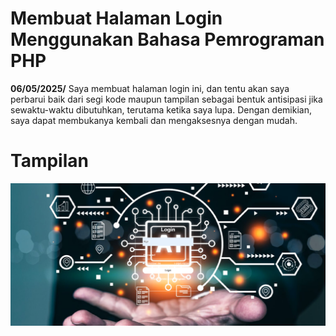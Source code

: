 # Membuat Halaman Login Menggunakan Bahasa Pemrograman PHP

**06/05/2025/** Saya membuat halaman login ini, dan tentu akan saya perbarui baik dari segi kode maupun tampilan sebagai bentuk antisipasi jika sewaktu-waktu dibutuhkan, terutama ketika saya lupa. Dengan demikian, saya dapat membukanya kembali dan mengaksesnya dengan mudah.

# Tampilan

![Logo Aplikasi](img/gambar01.png)

